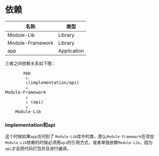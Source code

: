 # 依赖

|名称|类型|
|---|---|
| Module-Lib | Library |
| Module-Framework | Library |
| app | Application |

三者之间依赖关系如下图：
<pre>
   	   app
		↓
		↓(implementation/api)
		↓ 
Module-Framework
		↓
		↓ (api)
		↓
	Module-Lib
</pre>
### implementation和api

这个时候如果`app`访问到了 `Module-Lib`库中的类，那么`Module-Framework`在添加`Module-Lib`依赖的时候必须用`api`的引用方式，或者单独依赖`Module-Lib`，因为`api`才会把代码打包并且进行编译。
